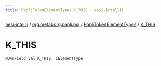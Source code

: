 ```yaml
---
title: PapljTokenElementTypes.K_THIS - aesi-intellij
---
```


[aesi-intellij](../../index.html) / [org.metaborg.paplj.psi](../index.html) / [PapljTokenElementTypes](index.html) / [K_THIS](.)

# K_THIS

`@JvmField val K_THIS: IElementType`